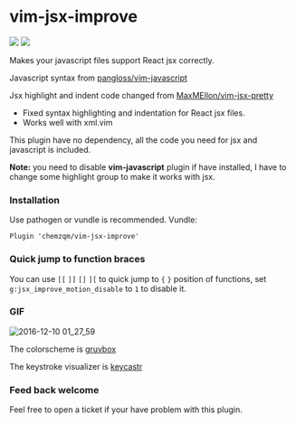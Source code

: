 # vim-jsx-improve
[![](http://img.shields.io/github/issues/neoclide/vim-jsx-improve.svg)](https://github.com/neoclide/vim-jsx-improve/issues)
[![](http://img.shields.io/badge/license-MIT-blue.svg)](LICENSE)

Makes your javascript files support React jsx correctly.

Javascript syntax from [pangloss/vim-javascript](https://github.com/pangloss/vim-javascript)

Jsx highlight and indent code changed from [MaxMEllon/vim-jsx-pretty](https://github.com/MaxMEllon/vim-jsx-pretty)

* Fixed syntax highlighting and indentation for React jsx files.
* Works well with xml.vim

This plugin have no dependency, all the code you need for jsx and javascript is
included.

**Note:** you need to disable **vim-javascript** plugin if have installed, I have to
change some highlight group to make it works with jsx.

### Installation

Use pathogen or vundle is recommended. Vundle:

    Plugin 'chemzqm/vim-jsx-improve'

### Quick jump to function braces

You can use `[[` `]]` `[]` `][` to quick jump to `{` `}` position of functions, set `g:jsx_improve_motion_disable` to `1` to disable it.

### GIF

![2016-12-10 01_27_59](https://cloud.githubusercontent.com/assets/251450/21058283/26d3b946-be78-11e6-8b1e-78e146ec3496.gif)

The colorscheme is [gruvbox](https://github.com/morhetz/gruvbox)

The keystroke visualizer is [keycastr](https://github.com/sdeken/keycastr)

### Feed back welcome

Feel free to open a ticket if your have problem with this plugin.
